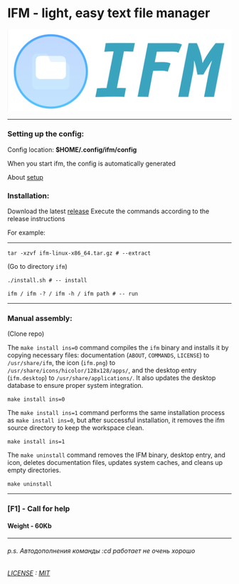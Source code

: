 # IFM - light, easy text file manager

<img src="ifm-logo.png" alt="scr" width="750">

____
### Setting up the config:

Config location: **$HOME/.config/ifm/config**

When you start ifm, the config is automatically generated

About [setup](CFG-GUIDE)  


### Installation:

Download the latest [release](https://github.com/yinmus/ifm/releases/)
Execute the commands according to the release instructions

For example:

___



```
tar -xzvf ifm-linux-x86_64.tar.gz # --extract
```

(Go to directory `ifm`)


```
./install.sh # -- install
```


```
ifm / ifm -? / ifm -h / ifm path # -- run
```

___


### Manual assembly:

(Clone repo)

The `make install ins=0` command compiles the `ifm` binary and installs it by copying necessary files: documentation (`ABOUT`, `COMMANDS`, `LICENSE`) to `/usr/share/ifm`, the icon (`ifm.png`) to `/usr/share/icons/hicolor/128x128/apps/`, and the desktop entry (`ifm.desktop`) to `/usr/share/applications/`. It also updates the desktop database to ensure proper system integration.

```
make install ins=0
```

The `make install ins=1` command performs the same installation process as `make install ins=0`, but after successful installation, it removes the ifm source directory to keep the workspace clean.

```
make install ins=1
```

The `make uninstall` command removes the IFM binary, desktop entry, and icon, deletes documentation files, updates system caches, and cleans up empty directories.

```
make uninstall
```

____

### [F1] - Call for help
#### Weight - 60Kb
___




###### p.s.  Автодополнения команды :cd работает не очень хорошо
###### [LICENSE](LICENSE) : [MIT](https://en.wikipedia.org/wiki/MIT_License)
